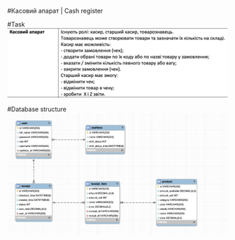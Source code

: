 #Касовий апарат | Cash register

#Task
![Task text](/src/main/resources/static/task_description.png?raw=true)

#Database structure
![Task text](/src/main/resources/static/db_view.png?raw=true)
